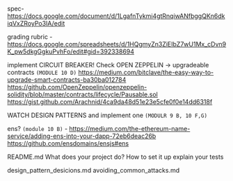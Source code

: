 spec- https://docs.google.com/document/d/1LgafnTykmi4gtRnqiwANfbggQKn6dkiqVxZRoyPo3IA/edit

grading rubric - https://docs.google.com/spreadsheets/d/1HQgmyZn3ZiEIbZ7wU1Mx_cDvn9K_pw5dkgGgkuPvhFo/edit#gid=392338694

implement CIRCUIT BREAKER! Check OPEN ZEPPELIN -> upgradeable contracts `(MODULE 10 D)` 
https://medium.com/bitclave/the-easy-way-to-upgrade-smart-contracts-ba30ba012784
https://github.com/OpenZeppelin/openzeppelin-solidity/blob/master/contracts/lifecycle/Pausable.sol
https://gist.github.com/Arachnid/4ca9da48d51e23e5cfe0f0e14dd6318f


WATCH DESIGN PATTERNS and implement one  `(MODULR 9 B, 10 F,G)`

ens?  `(module 10 B)` - https://medium.com/the-ethereum-name-service/adding-ens-into-your-dapp-72eb6deac26b
https://github.com/ensdomains/ensjs#ens

README.md
	What does your project do?
  How to set it up
  explain your tests
  
  design_pattern_desicions.md
  avoiding_common_attacks.md
